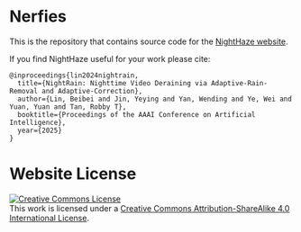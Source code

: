 # Nerfies

This is the repository that contains source code for the [NightHaze website](https://github.com/bb12346/NightHaze.github.io).
 
If you find NightHaze useful for your work please cite:
```
@inproceedings{lin2024nightrain,
  title={NightRain: Nighttime Video Deraining via Adaptive-Rain-Removal and Adaptive-Correction},
  author={Lin, Beibei and Jin, Yeying and Yan, Wending and Ye, Wei and Yuan, Yuan and Tan, Robby T},
  booktitle={Proceedings of the AAAI Conference on Artificial Intelligence},
  year={2025}
}

```

# Website License
<a rel="license" href="http://creativecommons.org/licenses/by-sa/4.0/"><img alt="Creative Commons License" style="border-width:0" src="https://i.creativecommons.org/l/by-sa/4.0/88x31.png" /></a><br />This work is licensed under a <a rel="license" href="http://creativecommons.org/licenses/by-sa/4.0/">Creative Commons Attribution-ShareAlike 4.0 International License</a>.
